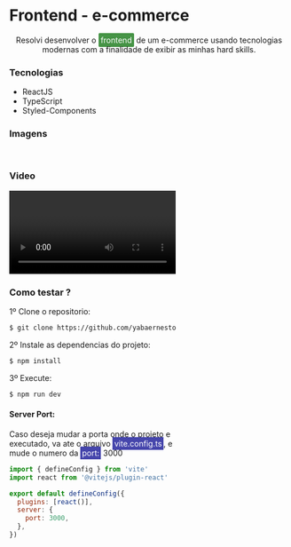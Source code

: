 # Frontend - e-commerce

<p style="text-align: center;">Resolvi desenvolver o <span style="background: #469446; padding: 4px; color: white; border-radius: 2px;">frontend</span> de um e-commerce usando tecnologias modernas com a 
finalidade de exibir as minhas hard skills.</p>

### Tecnologias
- ReactJS
- TypeScript
- Styled-Components

### Imagens
<div style="width: 300px">
  <img src="" alt="" />
  <img src="" alt="" />
  <img src="" alt="" />
  <img src="" alt="" />
<div>

### Video
<div style="width: 300px; height: 200px;">
  <video>
  </video>
<div>

### Como testar ?
1º Clone o repositorio:
```bash 
$ git clone https://github.com/yabaernesto/frontendEcommerce.git
```

2º Instale as dependencias do projeto:
```bash 
$ npm install
```

3º Execute:
```bash 
$ npm run dev
```

#### Server Port:

Caso deseja mudar a porta onde o projeto e executado, va ate o arquivo <span style="color: white; background: #4646ac; padding: 3px;">vite.config.ts</span>, e mude o numero da <span style="color: white; background: #4646ac; padding: 3px;">port:</span> 3000

```js
import { defineConfig } from 'vite'
import react from '@vitejs/plugin-react'

export default defineConfig({
  plugins: [react()],
  server: {
    port: 3000,
  },
})
```
